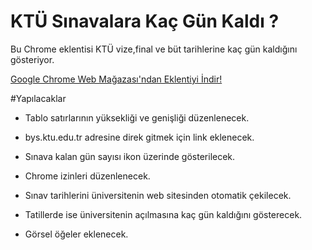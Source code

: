 # KTÜ Sınavalara Kaç Gün Kaldı ?
Bu Chrome eklentisi KTÜ vize,final ve büt tarihlerine kaç gün kaldığını gösteriyor.

[Google Chrome Web Mağazası'ndan Eklentiyi İndir!](https://goo.gl/vTKpVW)

#Yapılacaklar

* Tablo satırlarının yüksekliği ve genişliği düzenlenecek.

* bys.ktu.edu.tr adresine direk gitmek için link eklenecek.

* Sınava kalan gün sayısı ikon üzerinde gösterilecek.

* Chrome izinleri düzenlenecek.

* Sınav tarihlerini üniversitenin web sitesinden otomatik çekilecek.

* Tatillerde ise üniversitenin açılmasına kaç gün kaldığını gösterecek.

* Görsel öğeler eklenecek.




